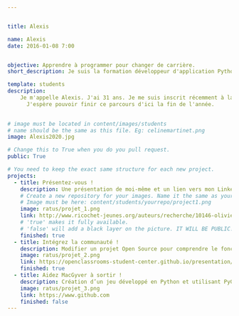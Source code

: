 ```yaml
---


title: Alexis

name: Alexis
date: 2016-01-08 7:00


objective: Apprendre à programmer pour changer de carrière.
short_description: Je suis la formation développeur d'application Python car je souhaiterai travailler dans l'intelligence artificelle plus tard.

template: students
description:
    Je m'appelle Alexis. J'ai 31 ans. Je me suis inscrit récemment à la formation pour Python pour changer de carrière.
	  J'espère pouvoir finir ce parcours d'ici la fin de l'année.
	

# image must be located in content/images/students
# name should be the same as this file. Eg: celinemartinet.png
image: Alexis2020.jpg

# Change this to True when you do you pull request.
public: True

# You need to keep the exact same structure for each new project.
projects:
  - title: Présentez-vous !
    description: Une présentation de moi-même et un lien vers mon LinkedIn.
    # Create a new repository for your images. Name it the same as your nickname and profile picture.
    # Image must be here: content/students/yourrepo/project1.png
    image: ratus/projet_1.png
    link: http://www.ricochet-jeunes.org/auteurs/recherche/10146-olivier-vogel
    # 'true' makes it fully available.
    # 'false' will add a black layer on the picture. IT WILL BE PUBLIC!
    finished: true
  - title: Intégrez la communauté !
    description: Modifier un projet Open Source pour comprendre le fonctionnement de Git, de Github et des pull requests. 
    image: ratus/projet_2.png
    link: https://openclassrooms-student-center.github.io/presentation/students/ratus.html
    finished: true
  - title: Aidez MacGyver à sortir !
    description: Création d’un jeu développé en Python et utilisant PyGame.
    image: ratus/projet_3.png
    link: https://www.github.com
    finished: false
---
```

